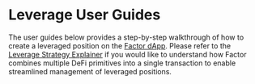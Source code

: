# Leverage User Guides

The user guides below provides a step-by-step walkthrough of how to create a leveraged position on the [Factor dApp](https://app.factor.fi/). Please refer to the [Leverage Strategy Explainer](../../../getting-started/strategy-explainers/leverage.md) if you would like to understand how Factor combines multiple DeFi primitives into a single transaction to enable streamlined management of leveraged positions.
